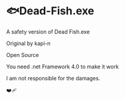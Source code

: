 # :fish:Dead-Fish.exe
A safety version of Dead Fish.exe 

Original by kapi-n

Open Source

You need .net Framework 4.0 to make it work

I am not responsible for the damages. 

:mending_heart:
